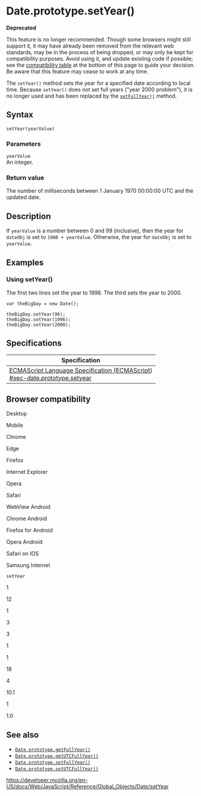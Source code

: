 # Date.prototype.setYear()

**Deprecated**

This feature is no longer recommended. Though some browsers might still support it, it may have already been removed from the relevant web standards, may be in the process of being dropped, or may only be kept for compatibility purposes. Avoid using it, and update existing code if possible; see the [compatibility table](#browser_compatibility) at the bottom of this page to guide your decision. Be aware that this feature may cease to work at any time.

The `setYear()` method sets the year for a specified date according to local time. Because `setYear()` does not set full years ("year 2000 problem"), it is no longer used and has been replaced by the [`setFullYear()`](setfullyear) method.

## Syntax

    setYear(yearValue)

### Parameters

`yearValue`  
An integer.

### Return value

The number of milliseconds between 1 January 1970 00:00:00 UTC and the updated date.

## Description

If `yearValue` is a number between 0 and 99 (inclusive), then the year for `dateObj` is set to `1900 + yearValue`. Otherwise, the year for `dateObj` is set to `yearValue`.

## Examples

### Using setYear()

The first two lines set the year to 1996. The third sets the year to 2000.

    var theBigDay = new Date();

    theBigDay.setYear(96);
    theBigDay.setYear(1996);
    theBigDay.setYear(2000);

## Specifications

<table><thead><tr class="header"><th>Specification</th></tr></thead><tbody><tr class="odd"><td><a href="https://tc39.es/ecma262/#sec-date.prototype.setyear">ECMAScript Language Specification (ECMAScript)<br />
<span class="small">#sec-date.prototype.setyear</span></a></td></tr></tbody></table>

## Browser compatibility

Desktop

Mobile

Chrome

Edge

Firefox

Internet Explorer

Opera

Safari

WebView Android

Chrome Android

Firefox for Android

Opera Android

Safari on IOS

Samsung Internet

`setYear`

1

12

1

3

3

1

1

18

4

10.1

1

1.0

## See also

-   [`Date.prototype.getFullYear()`](getfullyear)
-   [`Date.prototype.getUTCFullYear()`](getutcfullyear)
-   [`Date.prototype.setFullYear()`](setfullyear)
-   [`Date.prototype.setUTCFullYear()`](setutcfullyear)

<a href="https://developer.mozilla.org/en-US/docs/Web/JavaScript/Reference/Global_Objects/Date/setYear" class="_attribution-link">https://developer.mozilla.org/en-US/docs/Web/JavaScript/Reference/Global_Objects/Date/setYear</a>
